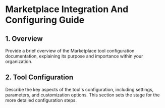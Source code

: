# Marketplace Integration And Configuring Guide

## 1. Overview
Provide a brief overview of the Marketplace tool configuration documentation, explaining its purpose and importance within your organization.

## 2. Tool Configuration 
Describe the key aspects of the tool's configuration, including settings, parameters, and customization options. This section sets the stage for the more detailed configuration steps.
